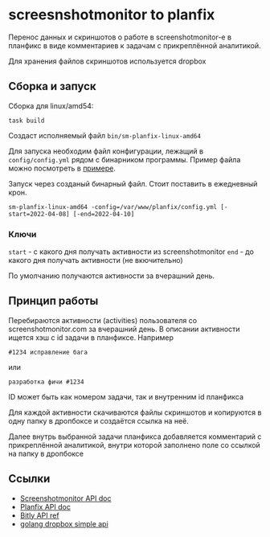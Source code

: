 # screesnshotmonitor to planfix

Перенос данных и скриншотов о работе в screenshotmonitor-е в планфикс в виде комментариев к задачам с прикреплённой
аналитикой.

Для хранения файлов скриншотов используется dropbox

## Сборка и запуск

Сборка для linux/amd54:

```shell
task build
```

Создаст исполняемый файл `bin/sm-planfix-linux-amd64`

Для запуска необходим файл конфигурации, лежащий в `config/config.yml` рядом с бинарником программы. Пример файла можно
посмотреть в [примере](config.example.yml).

Запуск через созданый бинарный файл. Стоит поставить в ежедневный крон.

```shell
sm-planfix-linux-amd64 -config=/var/www/planfix/config.yml [-start=2022-04-08] [-end=2022-04-10]
```

### Ключи
`start` - с какого дня получать активности из screenshotmonitor
`end` - до какого дня получать активности (не вкючительно)

По умолчанию получаются активности за вчерашний день.

## Принцип работы

Перебираются активности (activities) пользователя со screenshotmonitor.com за вчерашний день. В описании активности
ищется хэш с id задачи в планфиксе. Например

```
#1234 исправление бага
```

или

```
разработка фичи #1234
```

ID может быть как номером задачи, так и внутренним id планфикса

Для каждой активности скачиваются файлы скриншотов и копируются в одну папку в дропбоксе и создаётся ссылка на неё.

Далее внутрь выбранной задачи планфикса добавляется комментарий с прикреплённой аналитикой, внутри которой заполнено
поле со ссылкой на папку в дропбоксе

## Ссылки

* [Screenshotmonitor API doc](https://screenshotmonitor.com/apidoc)
* [Planfix API doc](https://help.planfix.com/ru/Список_функций)
* [Bitly API ref](https://dev.bitly.com/api-reference)
* [golang dropbox simple api](https://github.com/tj/go-dropbox)